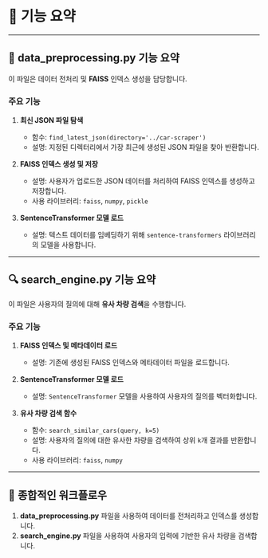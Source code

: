 # 📑 기능 요약

---

## 📂 **data_preprocessing.py** 기능 요약

이 파일은 데이터 전처리 및 **FAISS** 인덱스 생성을 담당합니다.

### 주요 기능
1. **최신 JSON 파일 탐색**
   - 함수: `find_latest_json(directory='../car-scraper')`
   - 설명: 지정된 디렉터리에서 가장 최근에 생성된 JSON 파일을 찾아 반환합니다.

2. **FAISS 인덱스 생성 및 저장**
   - 설명: 사용자가 업로드한 JSON 데이터를 처리하여 FAISS 인덱스를 생성하고 저장합니다.
   - 사용 라이브러리: `faiss`, `numpy`, `pickle`

3. **SentenceTransformer 모델 로드**
   - 설명: 텍스트 데이터를 임베딩하기 위해 `sentence-transformers` 라이브러리의 모델을 사용합니다.

---

## 🔍 **search_engine.py** 기능 요약

이 파일은 사용자의 질의에 대해 **유사 차량 검색**을 수행합니다.

### 주요 기능
1. **FAISS 인덱스 및 메타데이터 로드**
   - 설명: 기존에 생성된 FAISS 인덱스와 메타데이터 파일을 로드합니다.

2. **SentenceTransformer 모델 로드**
   - 설명: `SentenceTransformer` 모델을 사용하여 사용자의 질의를 벡터화합니다.

3. **유사 차량 검색 함수**
   - 함수: `search_similar_cars(query, k=5)`
   - 설명: 사용자의 질의에 대한 유사한 차량을 검색하여 상위 `k`개 결과를 반환합니다.
   - 사용 라이브러리: `faiss`, `numpy`

---

## 🧩 **종합적인 워크플로우**
1. **data_preprocessing.py** 파일을 사용하여 데이터를 전처리하고 인덱스를 생성합니다.
2. **search_engine.py** 파일을 사용하여 사용자의 입력에 기반한 유사 차량을 검색합니다.
